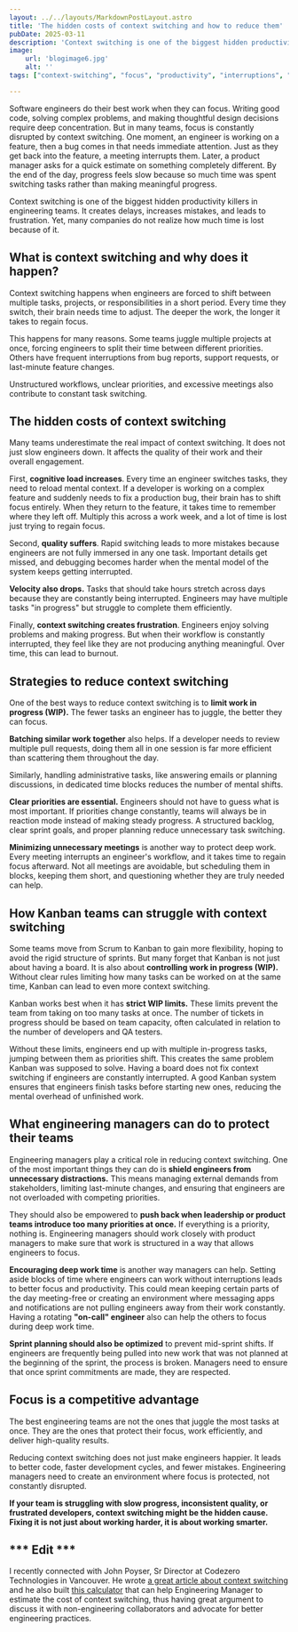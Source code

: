 ```yaml
---
layout: ../../layouts/MarkdownPostLayout.astro
title: 'The hidden costs of context switching and how to reduce them'
pubDate: 2025-03-11
description: 'Context switching is one of the biggest hidden productivity killers in engineering teams. It slows progress, increases mistakes, and leads to frustration. Reducing it helps engineers focus and produce better work.'
image:
    url: 'blogimage6.jpg'
    alt: ''
tags: ["context-switching", "focus", "productivity", "interruptions", "deep-work", "task-management", "time-management", "workflow", "efficiency", "cognitive-load", "process", "burnout"]

---
```


Software engineers do their best work when they can focus. Writing good code, solving complex problems, and making thoughtful design decisions require deep concentration. But in many teams, focus is constantly disrupted by context switching. One moment, an engineer is working on a feature, then a bug comes in that needs immediate attention. Just as they get back into the feature, a meeting interrupts them. Later, a product manager asks for a quick estimate on something completely different. By the end of the day, progress feels slow because so much time was spent switching tasks rather than making meaningful progress.

Context switching is one of the biggest hidden productivity killers in engineering teams. It creates delays, increases mistakes, and leads to frustration. Yet, many companies do not realize how much time is lost because of it.

## What is context switching and why does it happen?

Context switching happens when engineers are forced to shift between multiple tasks, projects, or responsibilities in a short period. Every time they switch, their brain needs time to adjust. The deeper the work, the longer it takes to regain focus. 

This happens for many reasons. Some teams juggle multiple projects at once, forcing engineers to split their time between different priorities. Others have frequent interruptions from bug reports, support requests, or last-minute feature changes. 

Unstructured workflows, unclear priorities, and excessive meetings also contribute to constant task switching.

## The hidden costs of context switching

Many teams underestimate the real impact of context switching. It does not just slow engineers down. It affects the quality of their work and their overall engagement.

First, **cognitive load increases**. Every time an engineer switches tasks, they need to reload mental context. If a developer is working on a complex feature and suddenly needs to fix a production bug, their brain has to shift focus entirely. When they return to the feature, it takes time to remember where they left off. Multiply this across a work week, and a lot of time is lost just trying to regain focus.

Second, **quality suffers**. Rapid switching leads to more mistakes because engineers are not fully immersed in any one task. Important details get missed, and debugging becomes harder when the mental model of the system keeps getting interrupted.

**Velocity also drops.** Tasks that should take hours stretch across days because they are constantly being interrupted. Engineers may have multiple tasks "in progress" but struggle to complete them efficiently.

Finally, **context switching creates frustration**. Engineers enjoy solving problems and making progress. But when their workflow is constantly interrupted, they feel like they are not producing anything meaningful. Over time, this can lead to burnout.

## Strategies to reduce context switching

One of the best ways to reduce context switching is to **limit work in progress (WIP).** The fewer tasks an engineer has to juggle, the better they can focus.

**Batching similar work together** also helps. If a developer needs to review multiple pull requests, doing them all in one session is far more efficient than scattering them throughout the day. 

Similarly, handling administrative tasks, like answering emails or planning discussions, in dedicated time blocks reduces the number of mental shifts.

**Clear priorities are essential.** Engineers should not have to guess what is most important. If priorities change constantly, teams will always be in reaction mode instead of making steady progress. A structured backlog, clear sprint goals, and proper planning reduce unnecessary task switching.

**Minimizing unnecessary meetings** is another way to protect deep work. Every meeting interrupts an engineer's workflow, and it takes time to regain focus afterward. Not all meetings are avoidable, but scheduling them in blocks, keeping them short, and questioning whether they are truly needed can help.

## How Kanban teams can struggle with context switching

Some teams move from Scrum to Kanban to gain more flexibility, hoping to avoid the rigid structure of sprints. But many forget that Kanban is not just about having a board. It is also about **controlling work in progress (WIP).** Without clear rules limiting how many tasks can be worked on at the same time, Kanban can lead to even more context switching.

Kanban works best when it has **strict WIP limits.** These limits prevent the team from taking on too many tasks at once. The number of tickets in progress should be based on team capacity, often calculated in relation to the number of developers and QA testers.

Without these limits, engineers end up with multiple in-progress tasks, jumping between them as priorities shift. This creates the same problem Kanban was supposed to solve. Having a board does not fix context switching if engineers are constantly interrupted. A good Kanban system ensures that engineers finish tasks before starting new ones, reducing the mental overhead of unfinished work.

## What engineering managers can do to protect their teams

Engineering managers play a critical role in reducing context switching. One of the most important things they can do is **shield engineers from unnecessary distractions.** This means managing external demands from stakeholders, limiting last-minute changes, and ensuring that engineers are not overloaded with competing priorities.

They should also be empowered to **push back when leadership or product teams introduce too many priorities at once.** If everything is a priority, nothing is. Engineering managers should work closely with product managers to make sure that work is structured in a way that allows engineers to focus.

**Encouraging deep work time** is another way managers can help. Setting aside blocks of time where engineers can work without interruptions leads to better focus and productivity. This could mean keeping certain parts of the day meeting-free or creating an environment where messaging apps and notifications are not pulling engineers away from their work constantly. Having a rotating **"on-call" engineer** also can help the others to focus during deep work time. 

**Sprint planning should also be optimized** to prevent mid-sprint shifts. If engineers are frequently being pulled into new work that was not planned at the beginning of the sprint, the process is broken. Managers need to ensure that once sprint commitments are made, they are respected.

## Focus is a competitive advantage

The best engineering teams are not the ones that juggle the most tasks at once. They are the ones that protect their focus, work efficiently, and deliver high-quality results.

Reducing context switching does not just make engineers happier. It leads to better code, faster development cycles, and fewer mistakes. Engineering managers need to create an environment where focus is protected, not constantly disrupted.

**If your team is struggling with slow progress, inconsistent quality, or frustrated developers, context switching might be the hidden cause. Fixing it is not just about working harder, it is about working smarter.**


## *** Edit ***
I recently connected with John Poyser, Sr Director at Codezero Technologies in Vancouver. He wrote [a great article about context switching](https://codezero.io/blog/context-switching-costs-for-devs) and he also built [this calculator](https://codezero.io/context-switching-cost-calculator) that can help Engineering Manager to estimate the cost of context switching, thus having great argument to discuss it with non-engineering collaborators and advocate for better engineering practices. 
